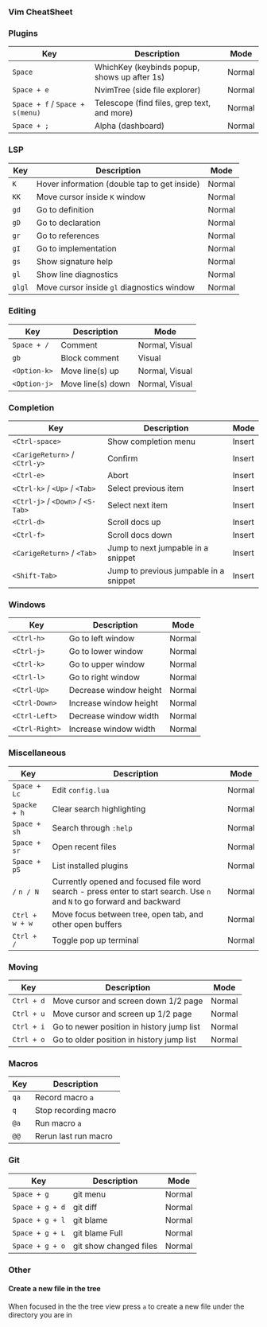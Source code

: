 ### Vim CheatSheet

### Plugins
| Key           | Description                               | Mode   |
|---------------|-------------------------------------------|--------|
| `Space`       | WhichKey (keybinds popup, shows up after 1s) | Normal |
| `Space + e`   | NvimTree (side file explorer)              | Normal |
| `Space + f` / `Space + s(menu)` | Telescope (find files, grep text, and more) | Normal |
| `Space + ;`   | Alpha (dashboard)                         | Normal |

### LSP
| Key           | Description                               | Mode   |
|---------------|-------------------------------------------|--------|
| `K`           | Hover information (double tap to get inside) | Normal |
| `KK`          | Move cursor inside `K` window             | Normal |
| `gd`          | Go to definition                          | Normal |
| `gD`          | Go to declaration                         | Normal |
| `gr`          | Go to references                          | Normal |
| `gI`          | Go to implementation                      | Normal |
| `gs`          | Show signature help                       | Normal |
| `gl`          | Show line diagnostics                     | Normal |
| `glgl`        | Move cursor inside `gl` diagnostics window | Normal |

### Editing
| Key           | Description                               | Mode            |
|---------------|-------------------------------------------|-----------------|
| `Space + /`   | Comment                                   | Normal, Visual  |
| `gb`          | Block comment                             | Visual          |
| `<Option-k>`  | Move line(s) up                           | Normal, Visual  |
| `<Option-j>`  | Move line(s) down                         | Normal, Visual  |

### Completion
| Key           | Description                               | Mode   |
|---------------|-------------------------------------------|--------|
| `<Ctrl-space>`   | Show completion menu                      | Insert |
| `<CarigeReturn>` / `<Ctrl-y>` | Confirm                                | Insert |
| `<Ctrl-e>`       | Abort                                     | Insert |
| `<Ctrl-k>` / `<Up>` / `<Tab>` | Select previous item          | Insert |
| `<Ctrl-j>` / `<Down>` / `<S-Tab>` | Select next item          | Insert |
| `<Ctrl-d>`       | Scroll docs up                            | Insert |
| `<Ctrl-f>`       | Scroll docs down                          | Insert |
| `<CarigeReturn>` / `<Tab>` | Jump to next jumpable in a snippet      | Insert |
| `<Shift-Tab>`     | Jump to previous jumpable in a snippet    | Insert |

### Windows
| Key           | Description                               | Mode   |
|---------------|-------------------------------------------|--------|
| `<Ctrl-h>`       | Go to left window                         | Normal |
| `<Ctrl-j>`       | Go to lower window                        | Normal |
| `<Ctrl-k>`       | Go to upper window                        | Normal |
| `<Ctrl-l>`       | Go to right window                        | Normal |
| `<Ctrl-Up>`      | Decrease window height                    | Normal |
| `<Ctrl-Down>`    | Increase window height                    | Normal |
| `<Ctrl-Left>`    | Decrease window width                     | Normal |
| `<Ctrl-Right>`   | Increase window width                     | Normal |

### Miscellaneous
| Key           | Description                               | Mode   |
|---------------|-------------------------------------------|--------|
| `Space + Lc`  | Edit `config.lua`                         | Normal |
| `Spacke + h`  | Clear search highlighting                 | Normal |
| `Space + sh`  | Search through `:help`                    | Normal |
| `Space + sr`  | Open recent files                         | Normal |
| `Space + pS`  | List installed plugins                    | Normal |
| `/` `n / N`   | Currently opened and focused file word search - press enter to start search. Use `n` and `N` to go forward and backward | Normal |
| `Ctrl + w + w` | Move focus between tree, open tab, and other open buffers | Normal |
| `Ctrl + /`    | Toggle pop up terminal                    | Normal |

### Moving
| Key           | Description                               | Mode   |
|---------------|-------------------------------------------|--------|
| `Ctrl + d`    | Move cursor and screen down 1/2 page      | Normal |
| `Ctrl + u`    | Move cursor and screen up 1/2 page        | Normal |
| `Ctrl + i`    | Go to newer position in history jump list | Normal |
| `Ctrl + o`    | Go to older position in history jump list | Normal |

### Macros
| Key           | Description                               |
|---------------|-------------------------------------------|
| `qa`          | Record macro `a`                          |
| `q`           | Stop recording macro                      |
| `@a`          | Run macro `a`                             |
| `@@`          | Rerun last run macro                      |

### Git 
| Key           | Description                               | Mode   |
|---------------|-------------------------------------------|--------|
| `Space + g`   | git menu                                  | Normal |
| `Space + g + d` | git diff                                | Normal |
| `Space + g + l` | git blame                               | Normal |
| `Space + g + L` | git blame Full                          | Normal |
| `Space + g + o` | git show changed files                  | Normal |

### Other

#### Create a new file in the tree
When focused in the the tree view press `a` to create a new file under the directory you are in
